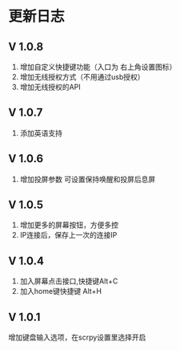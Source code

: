 # 更新日志

## V 1.0.8
1. 增加自定义快捷键功能（入口为 右上角设置图标）
2. 增加无线授权方式（不用通过usb授权）
3. 增加无线授权的API 

## V 1.0.7
1. 添加英语支持

## V 1.0.6
1. 增加投屏参数 可设置保持唤醒和投屏后息屏

## V 1.0.5
1. 增加更多的屏幕按钮，方便多控
2. IP连接后，保存上一次的连接IP


## V 1.0.4
1. 加入屏幕点击接口,快捷键Alt+C
2. 加入home键快捷键 Alt+H


## V 1.0.1
增加键盘输入选项，在scrpy设置里选择开启